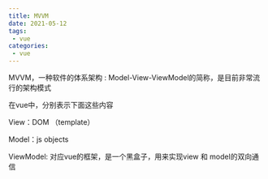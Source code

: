 ```yaml
---
title: MVVM
date: 2021-05-12
tags:
 - vue
categories: 
 - vue
---
```


MVVM，一种软件的体系架构 : Model-View-ViewModel的简称，是目前非常流行的架构模式

在vue中，分别表示下面这些内容

View：DOM   （template）

Model：js objects

ViewModel: 对应vue的框架，是一个黑盒子，用来实现view 和 model的双向通信

